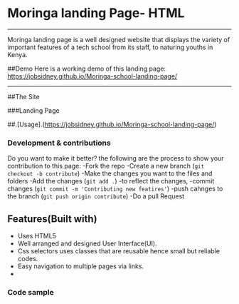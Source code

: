 # Moringa landing Page- HTML
***

Moringa landing page is a well designed website that displays the variety of important features of a tech school from its staff,
to naturing youths in Kenya.

##Demo
Here is a working demo of this landing page: https://jobsidney.github.io/Moringa-school-landing-page/

***
##The Site

###Landing Page

##.[Usage].(https://jobsidney.github.io/Moringa-school-landing-page/)
### Development & contributions
Do you want to make it better?
the following are the process to show your contribution to this page:
-Fork the repo
-Create a new branch (`git checkout -b contribute`)
-Make the changes you want to the files and folders
-Add the changes (`git add .`)
-to reflect the changes,
-commit changes (`git commit -m 'Contributing new featires'`)
-push cahnges to the branch (`git push origin contribute`)
-Do a pull Request


## Features(Built with)
- Uses HTML5
- Well arranged and designed User Interface(UI).
- Css selectors uses classes that are reusable hence small but reliable codes.
- Easy navigation to multiple pages via links.
- 
### Code sample

